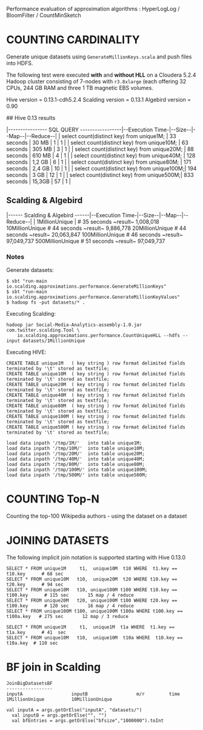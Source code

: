 Performance evaluation of approximation algorithms : HyperLogLog / BloomFilter / CountMinSketch

# COUNTING CARDINALITY

Generate unique datasets using `GenerateMillionKeys.scala` and push files into HDFS.

The following test were executed **with** and **without HLL** on a Cloudera 5.2.4 Hadoop 
cluster consisting of 7-nodes with `r3.8xlarge` (each offering 32 CPUs, 244 GB RAM and three 
1 TB magnetic EBS volumes.

Hive version = 0.13.1-cdh5.2.4
Scalding version = 0.13.1
Algebird version = 0.90

## Hive 0.13 results

|---------------- SQL QUERY -----------------|--Execution Time-|--Size--|--Map--|--Reduce--|
| select count(distinct key) from unique1M;  |    33 seconds   |  30 MB |   1   |     1    |
| select count(distinct key) from unique10M; |    63 seconds   | 305 MB |   3   |     1    |
| select count(distinct key) from unique20M; |    88 seconds   | 610 MB |   4   |     1    |
| select count(distinct key) from unique40M; |   128 seconds   | 1,2 GB |   6   |     1    |
| select count(distinct key) from unique80M; |   171 seconds   | 2,4 GB |  10   |     1    |
| select count(distinct key) from unique100M;|   194 seconds   |   3 GB |  12   |     1    |
| select count(distinct key) from unique500M;|   833 seconds   | 15,3GB |  57   |     1    |
    
## Scalding & Algebird 

|------ Scalding & Algebird ------|--Execution Time-|--Size--|--Map--|--Reduce--|
|          1MillionUnique         |                      # 35 seconds    ~result~  1,008,018
    10MillionUnique                             # 44 seconds    ~result~  9,886,778
    20MillionUnique                             # 44 seconds    ~result~ 20,063,847
    100MillionUnique                            # 46 seconds    ~result~ 97,049,737
    500MillionUnique                            # 51 seconds    ~result~ 97,049,737

### Notes

Generate datasets:

    $ sbt "run-main io.scalding.approximations.performance.GenerateMillionKeys"
    $ sbt "run-main io.scalding.approximations.performance.GenerateMillionKeyValues"
    $ hadoop fs -put datasets/* .     

Executing Scalding:

    hadoop jar Social-Media-Analytics-assembly-1.0.jar com.twitter.scalding.Tool \
        io.scalding.approximations.performance.CountUniqueHLL --hdfs --input datasets/1MillionUnique

Executing HIVE:

    CREATE TABLE unique1M   ( key string ) row format delimited fields terminated by '\t' stored as textfile;
    CREATE TABLE unique10M  ( key string ) row format delimited fields terminated by '\t' stored as textfile;
    CREATE TABLE unique20M  ( key string ) row format delimited fields terminated by '\t' stored as textfile;
    CREATE TABLE unique40M  ( key string ) row format delimited fields terminated by '\t' stored as textfile;
    CREATE TABLE unique80M  ( key string ) row format delimited fields terminated by '\t' stored as textfile;
    CREATE TABLE unique100M ( key string ) row format delimited fields terminated by '\t' stored as textfile;
    CREATE TABLE unique500M ( key string ) row format delimited fields terminated by '\t' stored as textfile;

    load data inpath '/tmp/1M/'   into table unique1M;
    load data inpath '/tmp/10M/'  into table unique10M;
    load data inpath '/tmp/20M/'  into table unique20M;
    load data inpath '/tmp/40M/'  into table unique40M;
    load data inpath '/tmp/80M/'  into table unique80M;
    load data inpath '/tmp/100M/' into table unique100M;
    load data inpath '/tmp/500M/' into table unique500M;

# COUNTING Top-N

Counting the top-100 Wikipedia authors - using the dataset on a dataset 

# JOINING DATASETS

The following implicit join notation is supported starting with Hive 0.13.0 

    SELECT * FROM unique1M     t1,  unique10M  t10 WHERE  t1.key ==  t10.key      # 68 sec
    SELECT * FROM unique10M   t10,  unique20M  t20 WHERE t10.key ==  t20.key      # 94 sec
    SELECT * FROM unique10M   t10, unique100M t100 WHERE t10.key == t100.key      # 115 sec       15 map / 4 reduce
    SELECT * FROM unique20M   t20, unique100M t100 WHERE t20.key == t100.key      # 120 sec       16 map / 4 reduce
    SELECT * FROM unique100M t100, unique100M t100a WHERE t100.key == t100a.key   # 275 sec       12 map / 3 reduce
     
    SELECT * FROM unique1M     t1,  unique1M  t1a WHERE  t1.key ==  t1a.key      # 41  sec
    SELECT * FROM unique10M   t10,  unique10M  t10a WHERE  t10.key ==  t10a.key  # 110 sec

# BF join in Scalding

    JoinBigDatasetsBF           
    -----------------
    inputA                  inputB                  m/r         time 
    1MillionUnique          10MillionUnique         
    
    val inputA = args.getOrElse("inputA", "datasets/")
      val inputB = args.getOrElse("", "")
      val bfEntries = args.getOrElse("bfsize","1000000").toInt
        
        